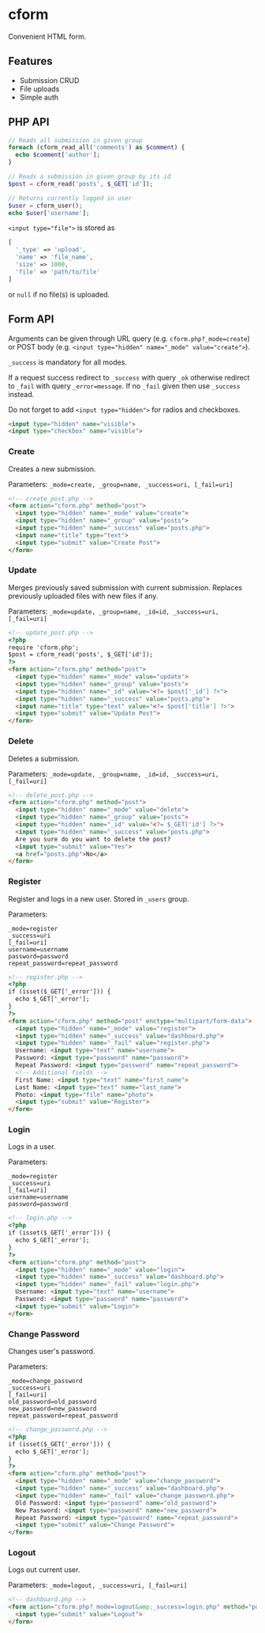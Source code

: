 # cform

Convenient HTML form.

## Features

- Submission CRUD
- File uploads
- Simple auth

## PHP API

```php
// Reads all submission in given group
foreach (cform_read_all('comments') as $comment) {
  echo $comment['author'];
}

// Reads a submission in given group by its id
$post = cform_read('posts', $_GET['id']);

// Returns currently logged in user
$user = cform_user();
echo $user['username'];
```

`<input type="file">` is stored as
```php
[
  '_type' => 'upload',
  'name' => 'file_name',
  'size' => 1000,
  'file' => 'path/to/file'
]
```
or `null` if no file(s) is uploaded.

## Form API

Arguments can be given through URL query (e.g. `cform.php?_mode=create`) or POST body (e.g. `<input type="hidden" name="_mode" value="create">`).

`_success` is mandatory for all modes.

If a request success redirect to `_success` with query `_ok` otherwise redirect to `_fail` with query `_error=message`.
If no `_fail` given then use `_success` instead.

Do not forget to add `<input type="hidden">` for radios and checkboxes.
```html
<input type="hidden" name="visible">
<input type="checkbox" name="visible">
```

### Create

Creates a new submission.

Parameters: `_mode=create, _group=name, _success=uri, [_fail=uri]`

```html
<!-- create_post.php -->
<form action="cform.php" method="post">
  <input type="hidden" name="_mode" value="create">
  <input type="hidden" name="_group" value="posts">
  <input type="hidden" name="_success" value="posts.php">
  <input name="title" type="text">
  <input type="submit" value="Create Post">
</form>
```

### Update

Merges previously saved submission with current submission. Replaces previously uploaded files with new files if any.

Parameters: `_mode=update, _group=name, _id=id, _success=uri, [_fail=uri]`

```html
<!-- update_post.php -->
<?php
require 'cform.php';
$post = cform_read('posts', $_GET['id']);
?>
<form action="cform.php" method="post">
  <input type="hidden" name="_mode" value="update">
  <input type="hidden" name="_group" value="posts">
  <input type="hidden" name="_id" value="<?= $post['_id'] ?>">
  <input type="hidden" name="_success" value="posts.php">
  <input name="title" type="text" value="<?= $post['title'] ?>">
  <input type="submit" value="Update Post">
</form>
```

### Delete

Deletes a submission.

Parameters: `_mode=update, _group=name, _id=id, _success=uri, [_fail=uri]`

```html
<!-- delete_post.php -->
<form action="cform.php" method="post">
  <input type="hidden" name="_mode" value="delete">
  <input type="hidden" name="_group" value="posts">
  <input type="hidden" name="_id" value="<?= $_GET['id'] ?>">
  <input type="hidden" name="_success" value="posts.php">
  Are you sure do you want to delete the post?
  <input type="submit" value="Yes">
  <a href="posts.php">No</a>
</form>
```

### Register

Register and logs in a new user. Stored in `_users` group.

Parameters:
```
_mode=register
_success=uri
[_fail=uri]
username=username
password=password
repeat_password=repeat_password
```

```html
<!-- register.php -->
<?php
if (isset($_GET['_error'])) {
  echo $_GET['_error'];
}
?>
<form action="cform.php" method="post" enctype="multipart/form-data">
  <input type="hidden" name="_mode" value="register">
  <input type="hidden" name="_success" value="dashboard.php">
  <input type="hidden" name="_fail" value="register.php">
  Username: <input type="text" name="username">
  Password: <input type="password" name="password">
  Repeat Password: <input type="password" name="repeat_password">
  <!-- Additional fields -->
  First Name: <input type="text" name="first_name">
  Last Name: <input type="text" name="last_name">
  Photo: <input type="file" name="photo">
  <input type="submit" value="Register">
</form>
```

### Login

Logs in a user.

Parameters:
```
_mode=register
_success=uri
[_fail=uri]
username=username
password=password
```

```html
<!-- login.php -->
<?php
if (isset($_GET['_error'])) {
  echo $_GET['_error'];
}
?>
<form action="cform.php" method="post">
  <input type="hidden" name="_mode" value="login">
  <input type="hidden" name="_success" value="dashboard.php">
  <input type="hidden" name="_fail" value="login.php">
  Username: <input type="text" name="username">
  Password: <input type="password" name="password">
  <input type="submit" value="Login">
</form>
```

### Change Password

Changes user's password.

Parameters:
```
_mode=change_password
_success=uri
[_fail=uri]
old_password=old_password
new_password=new_password
repeat_password=repeat_password
```

```html
<!-- change_password.php -->
<?php
if (isset($_GET['_error'])) {
  echo $_GET['_error'];
}
?>
<form action="cform.php" method="post">
  <input type="hidden" name="_mode" value="change_password">
  <input type="hidden" name="_success" value="dashboard.php">
  <input type="hidden" name="_fail" value="change_password.php">
  Old Password: <input type="password" name="old_password">
  New Password: <input type="password" name="new_password">
  Repeat Password: <input type="password" name="repeat_password">
  <input type="submit" value="Change Password">
</form>
```

### Logout

Logs out current user.

Parameters: `_mode=logout, _success=uri, [_fail=uri]`

```html
<!-- dashboard.php -->
<form action="cform.php?_mode=logout&amp;_success=login.php" method="post">
  <input type="submit" value="Logout">
</form>
```
